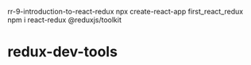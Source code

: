 

rr-9-introduction-to-react-redux
npx create-react-app first_react_redux
npm i react-redux @reduxjs/toolkit
# redux-dev-tools
